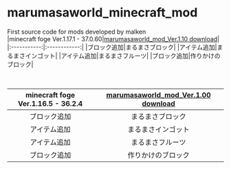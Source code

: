 # marumasaworld_minecraft_mod
First source code for mods developed by malken
<br>
|minecraft foge Ver.1.17.1 - 37.0.60|[marumasaworld_mod_Ver.1.10 download](https://github.com/malken21/malken21_items/blob/main/marumasaworld_mod_1.17.1.jar?raw=true)|
|:-----------:|:------------:|
|ブロック追加|まるまさブロック|
|アイテム追加|まるまさインゴット|
|アイテム追加|まるまさフルーツ|
|ブロック追加|作りかけのブロック|

<br>

|minecraft foge Ver.1.16.5 - 36.2.4| [marumasaworld_mod_Ver.1.00 download](https://github.com/malken21/malken21_items/blob/main/marumasaworld_mod_1.16.5.jar?raw=true)|
|:-----------:|:------------:|
|ブロック追加|まるまさブロック|
|アイテム追加|まるまさインゴット|
|アイテム追加|まるまさフルーツ|
|ブロック追加|作りかけのブロック|
